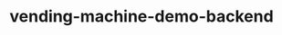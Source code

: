 # vending-machine-demo-backend

<div class="mxgraph" style="max-width:100%;border:1px solid transparent;" data-mxgraph="{&quot;highlight&quot;:&quot;#0000ff&quot;,&quot;nav&quot;:true,&quot;resize&quot;:true,&quot;toolbar&quot;:&quot;zoom layers tags lightbox&quot;,&quot;edit&quot;:&quot;_blank&quot;,&quot;xml&quot;:&quot;&lt;mxfile host=\&quot;app.diagrams.net\&quot; modified=\&quot;2023-11-18T16:05:33.180Z\&quot; agent=\&quot;Mozilla/5.0 (Windows NT 10.0; Win64; x64) AppleWebKit/537.36 (KHTML, like Gecko) Chrome/119.0.0.0 Safari/537.36\&quot; etag=\&quot;3XAAzHyXlrkdnZnl5kBy\&quot; version=\&quot;22.1.3\&quot;&gt;\n  &lt;diagram name=\&quot;Page-1\&quot; id=\&quot;T0z_E7mIkKAqcf8uZ52c\&quot;&gt;\n    &lt;mxGraphModel dx=\&quot;1290\&quot; dy=\&quot;670\&quot; grid=\&quot;1\&quot; gridSize=\&quot;10\&quot; guides=\&quot;1\&quot; tooltips=\&quot;1\&quot; connect=\&quot;1\&quot; arrows=\&quot;1\&quot; fold=\&quot;1\&quot; page=\&quot;1\&quot; pageScale=\&quot;1\&quot; pageWidth=\&quot;850\&quot; pageHeight=\&quot;1100\&quot; math=\&quot;0\&quot; shadow=\&quot;0\&quot;&gt;\n      &lt;root&gt;\n        &lt;mxCell id=\&quot;0\&quot; /&gt;\n        &lt;mxCell id=\&quot;1\&quot; parent=\&quot;0\&quot; /&gt;\n        &lt;mxCell id=\&quot;TYN_0okQZ1ViXkVPd8Ly-1\&quot; value=\&quot;Order Service\&quot; style=\&quot;rounded=0;whiteSpace=wrap;html=1;fillColor=#ffe6cc;strokeColor=#d79b00;\&quot; parent=\&quot;1\&quot; vertex=\&quot;1\&quot;&gt;\n          &lt;mxGeometry x=\&quot;550\&quot; y=\&quot;160\&quot; width=\&quot;120\&quot; height=\&quot;60\&quot; as=\&quot;geometry\&quot; /&gt;\n        &lt;/mxCell&gt;\n        &lt;mxCell id=\&quot;TYN_0okQZ1ViXkVPd8Ly-2\&quot; value=\&quot;Inventory service\&quot; style=\&quot;rounded=0;whiteSpace=wrap;html=1;fillColor=#ffe6cc;strokeColor=#d79b00;\&quot; parent=\&quot;1\&quot; vertex=\&quot;1\&quot;&gt;\n          &lt;mxGeometry x=\&quot;550\&quot; y=\&quot;60\&quot; width=\&quot;120\&quot; height=\&quot;60\&quot; as=\&quot;geometry\&quot; /&gt;\n        &lt;/mxCell&gt;\n        &lt;mxCell id=\&quot;TYN_0okQZ1ViXkVPd8Ly-3\&quot; value=\&quot;Products Service\&quot; style=\&quot;rounded=0;whiteSpace=wrap;html=1;fillColor=#ffe6cc;strokeColor=#d79b00;\&quot; parent=\&quot;1\&quot; vertex=\&quot;1\&quot;&gt;\n          &lt;mxGeometry x=\&quot;550\&quot; y=\&quot;260\&quot; width=\&quot;120\&quot; height=\&quot;60\&quot; as=\&quot;geometry\&quot; /&gt;\n        &lt;/mxCell&gt;\n        &lt;mxCell id=\&quot;TYN_0okQZ1ViXkVPd8Ly-4\&quot; value=\&quot;Vending machine app\&quot; style=\&quot;rounded=0;whiteSpace=wrap;html=1;fillColor=#d5e8d4;strokeColor=#82b366;\&quot; parent=\&quot;1\&quot; vertex=\&quot;1\&quot;&gt;\n          &lt;mxGeometry x=\&quot;30\&quot; y=\&quot;140\&quot; width=\&quot;130\&quot; height=\&quot;60\&quot; as=\&quot;geometry\&quot; /&gt;\n        &lt;/mxCell&gt;\n        &lt;mxCell id=\&quot;TYN_0okQZ1ViXkVPd8Ly-6\&quot; value=\&quot;API gateway\&quot; style=\&quot;rounded=0;whiteSpace=wrap;html=1;fillColor=#ffe6cc;strokeColor=#d79b00;\&quot; parent=\&quot;1\&quot; vertex=\&quot;1\&quot;&gt;\n          &lt;mxGeometry x=\&quot;210\&quot; y=\&quot;140\&quot; width=\&quot;120\&quot; height=\&quot;60\&quot; as=\&quot;geometry\&quot; /&gt;\n        &lt;/mxCell&gt;\n        &lt;mxCell id=\&quot;TYN_0okQZ1ViXkVPd8Ly-28\&quot; style=\&quot;edgeStyle=orthogonalEdgeStyle;rounded=0;orthogonalLoop=1;jettySize=auto;html=1;exitX=1;exitY=0.5;exitDx=0;exitDy=0;entryX=0.5;entryY=0;entryDx=0;entryDy=0;\&quot; parent=\&quot;1\&quot; source=\&quot;TYN_0okQZ1ViXkVPd8Ly-7\&quot; target=\&quot;TYN_0okQZ1ViXkVPd8Ly-2\&quot; edge=\&quot;1\&quot;&gt;\n          &lt;mxGeometry relative=\&quot;1\&quot; as=\&quot;geometry\&quot;&gt;\n            &lt;Array as=\&quot;points\&quot;&gt;\n              &lt;mxPoint x=\&quot;800\&quot; y=\&quot;380\&quot; /&gt;\n              &lt;mxPoint x=\&quot;800\&quot; y=\&quot;40\&quot; /&gt;\n              &lt;mxPoint x=\&quot;610\&quot; y=\&quot;40\&quot; /&gt;\n            &lt;/Array&gt;\n          &lt;/mxGeometry&gt;\n        &lt;/mxCell&gt;\n        &lt;mxCell id=\&quot;TYN_0okQZ1ViXkVPd8Ly-29\&quot; value=\&quot;seller -&amp;amp;gt; update inventory\&quot; style=\&quot;edgeLabel;html=1;align=center;verticalAlign=middle;resizable=0;points=[];\&quot; parent=\&quot;TYN_0okQZ1ViXkVPd8Ly-28\&quot; vertex=\&quot;1\&quot; connectable=\&quot;0\&quot;&gt;\n          &lt;mxGeometry x=\&quot;-0.021\&quot; relative=\&quot;1\&quot; as=\&quot;geometry\&quot;&gt;\n            &lt;mxPoint y=\&quot;52\&quot; as=\&quot;offset\&quot; /&gt;\n          &lt;/mxGeometry&gt;\n        &lt;/mxCell&gt;\n        &lt;mxCell id=\&quot;TYN_0okQZ1ViXkVPd8Ly-7\&quot; value=\&quot;User Service&amp;lt;br&amp;gt;(Seller/Buyer)\&quot; style=\&quot;rounded=0;whiteSpace=wrap;html=1;dashed=1;dashPattern=8 8;fillColor=#ffe6cc;strokeColor=#d79b00;\&quot; parent=\&quot;1\&quot; vertex=\&quot;1\&quot;&gt;\n          &lt;mxGeometry x=\&quot;370\&quot; y=\&quot;350\&quot; width=\&quot;120\&quot; height=\&quot;60\&quot; as=\&quot;geometry\&quot; /&gt;\n        &lt;/mxCell&gt;\n        &lt;mxCell id=\&quot;TYN_0okQZ1ViXkVPd8Ly-8\&quot; value=\&quot;Auth Service.\&quot; style=\&quot;rounded=0;whiteSpace=wrap;html=1;dashed=1;dashPattern=12 12;fillColor=#ffe6cc;strokeColor=#d79b00;\&quot; parent=\&quot;1\&quot; vertex=\&quot;1\&quot;&gt;\n          &lt;mxGeometry x=\&quot;390\&quot; y=\&quot;40\&quot; width=\&quot;120\&quot; height=\&quot;60\&quot; as=\&quot;geometry\&quot; /&gt;\n        &lt;/mxCell&gt;\n        &lt;mxCell id=\&quot;TYN_0okQZ1ViXkVPd8Ly-12\&quot; value=\&quot;\&quot; style=\&quot;endArrow=classic;startArrow=classic;html=1;rounded=0;exitX=1;exitY=0.5;exitDx=0;exitDy=0;entryX=0;entryY=0.5;entryDx=0;entryDy=0;\&quot; parent=\&quot;1\&quot; source=\&quot;TYN_0okQZ1ViXkVPd8Ly-4\&quot; target=\&quot;TYN_0okQZ1ViXkVPd8Ly-6\&quot; edge=\&quot;1\&quot;&gt;\n          &lt;mxGeometry width=\&quot;50\&quot; height=\&quot;50\&quot; relative=\&quot;1\&quot; as=\&quot;geometry\&quot;&gt;\n            &lt;mxPoint x=\&quot;440\&quot; y=\&quot;260\&quot; as=\&quot;sourcePoint\&quot; /&gt;\n            &lt;mxPoint x=\&quot;490\&quot; y=\&quot;210\&quot; as=\&quot;targetPoint\&quot; /&gt;\n            &lt;Array as=\&quot;points\&quot; /&gt;\n          &lt;/mxGeometry&gt;\n        &lt;/mxCell&gt;\n        &lt;mxCell id=\&quot;TYN_0okQZ1ViXkVPd8Ly-13\&quot; value=\&quot;\&quot; style=\&quot;endArrow=classic;startArrow=classic;html=1;rounded=0;exitX=1;exitY=0.5;exitDx=0;exitDy=0;entryX=0;entryY=0.5;entryDx=0;entryDy=0;\&quot; parent=\&quot;1\&quot; source=\&quot;TYN_0okQZ1ViXkVPd8Ly-6\&quot; target=\&quot;TYN_0okQZ1ViXkVPd8Ly-8\&quot; edge=\&quot;1\&quot;&gt;\n          &lt;mxGeometry width=\&quot;50\&quot; height=\&quot;50\&quot; relative=\&quot;1\&quot; as=\&quot;geometry\&quot;&gt;\n            &lt;mxPoint x=\&quot;440\&quot; y=\&quot;260\&quot; as=\&quot;sourcePoint\&quot; /&gt;\n            &lt;mxPoint x=\&quot;490\&quot; y=\&quot;210\&quot; as=\&quot;targetPoint\&quot; /&gt;\n          &lt;/mxGeometry&gt;\n        &lt;/mxCell&gt;\n        &lt;mxCell id=\&quot;TYN_0okQZ1ViXkVPd8Ly-15\&quot; value=\&quot;\&quot; style=\&quot;endArrow=classic;startArrow=classic;html=1;rounded=0;entryX=0;entryY=0.5;entryDx=0;entryDy=0;\&quot; parent=\&quot;1\&quot; target=\&quot;TYN_0okQZ1ViXkVPd8Ly-3\&quot; edge=\&quot;1\&quot;&gt;\n          &lt;mxGeometry width=\&quot;50\&quot; height=\&quot;50\&quot; relative=\&quot;1\&quot; as=\&quot;geometry\&quot;&gt;\n            &lt;mxPoint x=\&quot;330\&quot; y=\&quot;170\&quot; as=\&quot;sourcePoint\&quot; /&gt;\n            &lt;mxPoint x=\&quot;490\&quot; y=\&quot;210\&quot; as=\&quot;targetPoint\&quot; /&gt;\n          &lt;/mxGeometry&gt;\n        &lt;/mxCell&gt;\n        &lt;mxCell id=\&quot;TYN_0okQZ1ViXkVPd8Ly-23\&quot; value=\&quot;get, update , delete products\&quot; style=\&quot;edgeLabel;html=1;align=center;verticalAlign=middle;resizable=0;points=[];\&quot; parent=\&quot;TYN_0okQZ1ViXkVPd8Ly-15\&quot; vertex=\&quot;1\&quot; connectable=\&quot;0\&quot;&gt;\n          &lt;mxGeometry x=\&quot;0.1375\&quot; y=\&quot;-1\&quot; relative=\&quot;1\&quot; as=\&quot;geometry\&quot;&gt;\n            &lt;mxPoint as=\&quot;offset\&quot; /&gt;\n          &lt;/mxGeometry&gt;\n        &lt;/mxCell&gt;\n        &lt;mxCell id=\&quot;TYN_0okQZ1ViXkVPd8Ly-16\&quot; value=\&quot;\&quot; style=\&quot;endArrow=classic;startArrow=classic;html=1;rounded=0;entryX=0;entryY=0.5;entryDx=0;entryDy=0;\&quot; parent=\&quot;1\&quot; target=\&quot;TYN_0okQZ1ViXkVPd8Ly-1\&quot; edge=\&quot;1\&quot;&gt;\n          &lt;mxGeometry width=\&quot;50\&quot; height=\&quot;50\&quot; relative=\&quot;1\&quot; as=\&quot;geometry\&quot;&gt;\n            &lt;mxPoint x=\&quot;330\&quot; y=\&quot;170\&quot; as=\&quot;sourcePoint\&quot; /&gt;\n            &lt;mxPoint x=\&quot;490\&quot; y=\&quot;210\&quot; as=\&quot;targetPoint\&quot; /&gt;\n          &lt;/mxGeometry&gt;\n        &lt;/mxCell&gt;\n        &lt;mxCell id=\&quot;TYN_0okQZ1ViXkVPd8Ly-22\&quot; value=\&quot;get orders\&quot; style=\&quot;edgeLabel;html=1;align=center;verticalAlign=middle;resizable=0;points=[];\&quot; parent=\&quot;TYN_0okQZ1ViXkVPd8Ly-16\&quot; vertex=\&quot;1\&quot; connectable=\&quot;0\&quot;&gt;\n          &lt;mxGeometry x=\&quot;-0.0156\&quot; y=\&quot;2\&quot; relative=\&quot;1\&quot; as=\&quot;geometry\&quot;&gt;\n            &lt;mxPoint as=\&quot;offset\&quot; /&gt;\n          &lt;/mxGeometry&gt;\n        &lt;/mxCell&gt;\n        &lt;mxCell id=\&quot;TYN_0okQZ1ViXkVPd8Ly-19\&quot; style=\&quot;edgeStyle=orthogonalEdgeStyle;rounded=0;orthogonalLoop=1;jettySize=auto;html=1;entryX=1.034;entryY=0.389;entryDx=0;entryDy=0;entryPerimeter=0;exitX=1;exitY=0.5;exitDx=0;exitDy=0;\&quot; parent=\&quot;1\&quot; source=\&quot;TYN_0okQZ1ViXkVPd8Ly-3\&quot; target=\&quot;TYN_0okQZ1ViXkVPd8Ly-2\&quot; edge=\&quot;1\&quot;&gt;\n          &lt;mxGeometry relative=\&quot;1\&quot; as=\&quot;geometry\&quot;&gt;\n            &lt;Array as=\&quot;points\&quot;&gt;\n              &lt;mxPoint x=\&quot;670\&quot; y=\&quot;280\&quot; /&gt;\n              &lt;mxPoint x=\&quot;720\&quot; y=\&quot;280\&quot; /&gt;\n              &lt;mxPoint x=\&quot;720\&quot; y=\&quot;83\&quot; /&gt;\n            &lt;/Array&gt;\n          &lt;/mxGeometry&gt;\n        &lt;/mxCell&gt;\n        &lt;mxCell id=\&quot;TYN_0okQZ1ViXkVPd8Ly-30\&quot; value=\&quot;buyer update&amp;lt;br&amp;gt;when placing order\&quot; style=\&quot;edgeLabel;html=1;align=center;verticalAlign=middle;resizable=0;points=[];\&quot; parent=\&quot;TYN_0okQZ1ViXkVPd8Ly-19\&quot; vertex=\&quot;1\&quot; connectable=\&quot;0\&quot;&gt;\n          &lt;mxGeometry x=\&quot;-0.0377\&quot; relative=\&quot;1\&quot; as=\&quot;geometry\&quot;&gt;\n            &lt;mxPoint x=\&quot;10\&quot; y=\&quot;-4\&quot; as=\&quot;offset\&quot; /&gt;\n          &lt;/mxGeometry&gt;\n        &lt;/mxCell&gt;\n        &lt;mxCell id=\&quot;TYN_0okQZ1ViXkVPd8Ly-20\&quot; value=\&quot;\&quot; style=\&quot;endArrow=classic;html=1;rounded=0;exitX=0.5;exitY=0;exitDx=0;exitDy=0;entryX=0.5;entryY=1;entryDx=0;entryDy=0;\&quot; parent=\&quot;1\&quot; source=\&quot;TYN_0okQZ1ViXkVPd8Ly-3\&quot; target=\&quot;TYN_0okQZ1ViXkVPd8Ly-1\&quot; edge=\&quot;1\&quot;&gt;\n          &lt;mxGeometry width=\&quot;50\&quot; height=\&quot;50\&quot; relative=\&quot;1\&quot; as=\&quot;geometry\&quot;&gt;\n            &lt;mxPoint x=\&quot;440\&quot; y=\&quot;250\&quot; as=\&quot;sourcePoint\&quot; /&gt;\n            &lt;mxPoint x=\&quot;490\&quot; y=\&quot;200\&quot; as=\&quot;targetPoint\&quot; /&gt;\n          &lt;/mxGeometry&gt;\n        &lt;/mxCell&gt;\n        &lt;mxCell id=\&quot;TYN_0okQZ1ViXkVPd8Ly-21\&quot; value=\&quot;Create Order\&quot; style=\&quot;edgeLabel;html=1;align=center;verticalAlign=middle;resizable=0;points=[];\&quot; parent=\&quot;TYN_0okQZ1ViXkVPd8Ly-20\&quot; vertex=\&quot;1\&quot; connectable=\&quot;0\&quot;&gt;\n          &lt;mxGeometry x=\&quot;-0.0773\&quot; y=\&quot;-6\&quot; relative=\&quot;1\&quot; as=\&quot;geometry\&quot;&gt;\n            &lt;mxPoint as=\&quot;offset\&quot; /&gt;\n          &lt;/mxGeometry&gt;\n        &lt;/mxCell&gt;\n        &lt;mxCell id=\&quot;TYN_0okQZ1ViXkVPd8Ly-24\&quot; value=\&quot;\&quot; style=\&quot;endArrow=classic;html=1;rounded=0;exitX=1;exitY=0.5;exitDx=0;exitDy=0;entryX=0.5;entryY=0;entryDx=0;entryDy=0;\&quot; parent=\&quot;1\&quot; source=\&quot;TYN_0okQZ1ViXkVPd8Ly-6\&quot; target=\&quot;TYN_0okQZ1ViXkVPd8Ly-7\&quot; edge=\&quot;1\&quot;&gt;\n          &lt;mxGeometry width=\&quot;50\&quot; height=\&quot;50\&quot; relative=\&quot;1\&quot; as=\&quot;geometry\&quot;&gt;\n            &lt;mxPoint x=\&quot;440\&quot; y=\&quot;250\&quot; as=\&quot;sourcePoint\&quot; /&gt;\n            &lt;mxPoint x=\&quot;490\&quot; y=\&quot;200\&quot; as=\&quot;targetPoint\&quot; /&gt;\n          &lt;/mxGeometry&gt;\n        &lt;/mxCell&gt;\n        &lt;mxCell id=\&quot;TYN_0okQZ1ViXkVPd8Ly-25\&quot; value=\&quot;add .delete seller/buyer\&quot; style=\&quot;edgeLabel;html=1;align=center;verticalAlign=middle;resizable=0;points=[];\&quot; parent=\&quot;TYN_0okQZ1ViXkVPd8Ly-24\&quot; vertex=\&quot;1\&quot; connectable=\&quot;0\&quot;&gt;\n          &lt;mxGeometry x=\&quot;-0.0144\&quot; relative=\&quot;1\&quot; as=\&quot;geometry\&quot;&gt;\n            &lt;mxPoint x=\&quot;11\&quot; y=\&quot;31\&quot; as=\&quot;offset\&quot; /&gt;\n          &lt;/mxGeometry&gt;\n        &lt;/mxCell&gt;\n        &lt;mxCell id=\&quot;TYN_0okQZ1ViXkVPd8Ly-26\&quot; value=\&quot;\&quot; style=\&quot;endArrow=none;dashed=1;html=1;rounded=0;fillColor=#ffe6cc;strokeColor=#d79b00;strokeWidth=3;dashPattern=1 1;\&quot; parent=\&quot;1\&quot; edge=\&quot;1\&quot;&gt;\n          &lt;mxGeometry width=\&quot;50\&quot; height=\&quot;50\&quot; relative=\&quot;1\&quot; as=\&quot;geometry\&quot;&gt;\n            &lt;mxPoint x=\&quot;590\&quot; y=\&quot;430\&quot; as=\&quot;sourcePoint\&quot; /&gt;\n            &lt;mxPoint x=\&quot;700\&quot; y=\&quot;430\&quot; as=\&quot;targetPoint\&quot; /&gt;\n          &lt;/mxGeometry&gt;\n        &lt;/mxCell&gt;\n        &lt;mxCell id=\&quot;TYN_0okQZ1ViXkVPd8Ly-27\&quot; value=\&quot;represents optional&amp;lt;br&amp;gt;\&quot; style=\&quot;edgeLabel;html=1;align=center;verticalAlign=middle;resizable=0;points=[];\&quot; parent=\&quot;TYN_0okQZ1ViXkVPd8Ly-26\&quot; vertex=\&quot;1\&quot; connectable=\&quot;0\&quot;&gt;\n          &lt;mxGeometry x=\&quot;0.0295\&quot; y=\&quot;4\&quot; relative=\&quot;1\&quot; as=\&quot;geometry\&quot;&gt;\n            &lt;mxPoint y=\&quot;-15\&quot; as=\&quot;offset\&quot; /&gt;\n          &lt;/mxGeometry&gt;\n        &lt;/mxCell&gt;\n        &lt;mxCell id=\&quot;TYN_0okQZ1ViXkVPd8Ly-31\&quot; value=\&quot;&amp;lt;div style=&amp;quot;text-align: center;&amp;quot;&amp;gt;&amp;lt;span style=&amp;quot;background-color: initial;&amp;quot;&amp;gt;&amp;lt;b&amp;gt;&amp;lt;u&amp;gt;Database&amp;lt;/u&amp;gt;&amp;lt;/b&amp;gt;&amp;lt;/span&amp;gt;&amp;lt;/div&amp;gt;&amp;lt;div style=&amp;quot;&amp;quot;&amp;gt;&amp;lt;ul&amp;gt;&amp;lt;li&amp;gt;Vending machine&amp;lt;/li&amp;gt;&amp;lt;li&amp;gt;Orders&amp;lt;/li&amp;gt;&amp;lt;li&amp;gt;Products&amp;lt;/li&amp;gt;&amp;lt;li&amp;gt;Inventory&amp;lt;/li&amp;gt;&amp;lt;li&amp;gt;Users&amp;lt;/li&amp;gt;&amp;lt;li&amp;gt;Coins&amp;lt;/li&amp;gt;&amp;lt;/ul&amp;gt;&amp;lt;/div&amp;gt;\&quot; style=\&quot;rounded=0;whiteSpace=wrap;html=1;fillColor=#dae8fc;strokeColor=#6c8ebf;align=left;\&quot; parent=\&quot;1\&quot; vertex=\&quot;1\&quot;&gt;\n          &lt;mxGeometry x=\&quot;900\&quot; y=\&quot;110\&quot; width=\&quot;200\&quot; height=\&quot;140\&quot; as=\&quot;geometry\&quot; /&gt;\n        &lt;/mxCell&gt;\n        &lt;mxCell id=\&quot;TYN_0okQZ1ViXkVPd8Ly-32\&quot; value=\&quot;\&quot; style=\&quot;shape=actor;whiteSpace=wrap;html=1;\&quot; parent=\&quot;1\&quot; vertex=\&quot;1\&quot;&gt;\n          &lt;mxGeometry x=\&quot;80\&quot; y=\&quot;90\&quot; width=\&quot;26.67\&quot; height=\&quot;40\&quot; as=\&quot;geometry\&quot; /&gt;\n        &lt;/mxCell&gt;\n        &lt;mxCell id=\&quot;TYN_0okQZ1ViXkVPd8Ly-33\&quot; value=\&quot;\&quot; style=\&quot;shape=datastore;whiteSpace=wrap;html=1;\&quot; parent=\&quot;1\&quot; vertex=\&quot;1\&quot;&gt;\n          &lt;mxGeometry x=\&quot;1020\&quot; y=\&quot;180\&quot; width=\&quot;50\&quot; height=\&quot;50\&quot; as=\&quot;geometry\&quot; /&gt;\n        &lt;/mxCell&gt;\n        &lt;mxCell id=\&quot;TYN_0okQZ1ViXkVPd8Ly-34\&quot; value=\&quot;\&quot; style=\&quot;shape=curlyBracket;whiteSpace=wrap;html=1;rounded=1;flipH=1;labelPosition=right;verticalLabelPosition=middle;align=left;verticalAlign=middle;\&quot; parent=\&quot;1\&quot; vertex=\&quot;1\&quot;&gt;\n          &lt;mxGeometry x=\&quot;840\&quot; y=\&quot;80\&quot; width=\&quot;20\&quot; height=\&quot;220\&quot; as=\&quot;geometry\&quot; /&gt;\n        &lt;/mxCell&gt;\n      &lt;/root&gt;\n    &lt;/mxGraphModel&gt;\n  &lt;/diagram&gt;\n&lt;/mxfile&gt;\n&quot;}"></div>
<script type="text/javascript" src="https://viewer.diagrams.net/js/viewer-static.min.js"></script>
